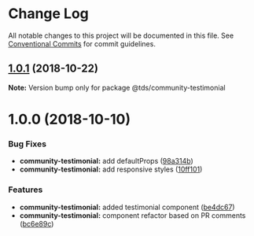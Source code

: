# Change Log

All notable changes to this project will be documented in this file.
See [Conventional Commits](https://conventionalcommits.org) for commit guidelines.

<a name="1.0.1"></a>
## [1.0.1](https://github.com/telus/tds-community/compare/@tds/community-testimonial@1.0.0...@tds/community-testimonial@1.0.1) (2018-10-22)




**Note:** Version bump only for package @tds/community-testimonial

<a name="1.0.0"></a>
# 1.0.0 (2018-10-10)


### Bug Fixes

* **community-testimonial:** add defaultProps ([98a314b](https://github.com/telus/tds-community/commit/98a314b))
* **community-testimonial:** add responsive styles ([10ff101](https://github.com/telus/tds-community/commit/10ff101))


### Features

* **community-testimonial:** added testimonial component ([be4dc67](https://github.com/telus/tds-community/commit/be4dc67))
* **community-testimonial:** component refactor based on PR comments ([bc6e89c](https://github.com/telus/tds-community/commit/bc6e89c))
